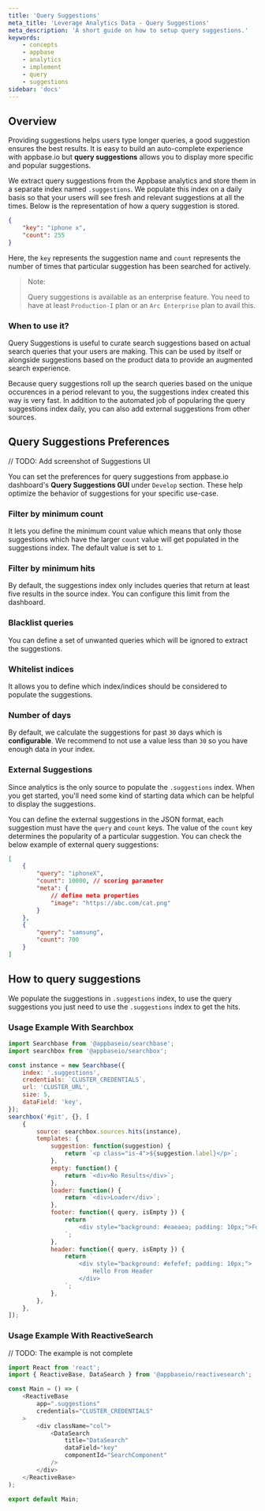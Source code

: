 ```yaml
---
title: 'Query Suggestions'
meta_title: 'Leverage Analytics Data - Query Suggestions'
meta_description: 'A short guide on how to setup query suggestions.'
keywords:
    - concepts
    - appbase
    - analytics
    - implement
    - query
    - suggestions
sidebar: 'docs'
---
```


## Overview

Providing suggestions helps users type longer queries, a good suggestion ensures the best results. It is easy to build an auto-complete experience with appbase.io but <strong>query suggestions</strong> allows you to display more specific and popular suggestions.

We extract query suggestions from the Appbase analytics and store them in a separate index named `.suggestions`. We populate this index on a daily basis so that your users will see fresh and relevant suggestions at all the times. Below is the representation of how a query suggestion is stored.

```json
{
	"key": "iphone x",
	"count": 255
}
```

Here, the `key` represents the suggestion name and `count` represents the number of times that particular suggestion has been searched for actively.

> Note:
>
> Query suggestions is available as an enterprise feature. You need to have at least `Production-I` plan or an `Arc Enterprise` plan to avail this. 

### When to use it?

Query Suggestions is useful to curate search suggestions based on actual search queries that your users are making. This can be used by itself or alongside suggestions based on the product data to provide an augmented search experience.

Because query suggestions roll up the search queries based on the unique occurences in a period relevant to you, the suggestions index created this way is very fast. In addition to the automated job of popularing the query suggestions index daily, you can also add external suggestions from other sources.


## Query Suggestions Preferences

// TODO: Add screenshot of Suggestions UI

You can set the preferences for query suggestions from appbase.io dashboard's <strong>Query Suggestions GUI</strong> under `Develop` section. These help optimize the behavior of suggestions for your specific use-case.


### Filter by minimum count

It lets you define the minimum count value which means that only those suggestions which have the larger `count` value will get populated in the suggestions index. The default value is set to `1`.

### Filter by minimum hits

By default, the suggestions index only includes queries that return at least five results in the source index. You can configure this limit from the dashboard.

### Blacklist queries

You can define a set of unwanted queries which will be ignored to extract the suggestions.

### Whitelist indices

It allows you to define which index/indices should be considered to populate the suggestions.

### Number of days

By default, we calculate the suggestions for past `30` days which is <strong>configurable</strong>. We recommend to not use a value less than `30` so you have enough data in your index.

### External Suggestions

Since analytics is the only source to populate the `.suggestions` index. When you get started, you'll need some kind of starting data which can be helpful to display the suggestions.

You can define the external suggestions in the JSON format, each suggestion must have the `query` and `count` keys. The value of the `count` key determines the popularity of a particular suggestion.
You can check the below example of external query suggestions:

```json
[
	{
		"query": "iphoneX",
		"count": 10000, // scoring parameter
		"meta": {
			// define meta properties
			"image": "https://abc.com/cat.png"
		}
	},
	{
		"query": "samsung",
		"count": 700
	}
]
```

## How to query suggestions

We populate the suggestions in `.suggestions` index, to use the query suggestions you just need to use the `.suggestions` index to get the hits.

### Usage Example With Searchbox

```js
import Searchbase from '@appbaseio/searchbase';
import searchbox from '@appbaseio/searchbox';

const instance = new Searchbase({
	index: '.suggestions',
	credentials: `CLUSTER_CREDENTIALS`,
	url: 'CLUSTER_URL',
	size: 5,
	dataField: 'key',
});
searchbox('#git', {}, [
	{
		source: searchbox.sources.hits(instance),
		templates: {
			suggestion: function(suggestion) {
				return `<p class="is-4">${suggestion.label}</p>`;
			},
			empty: function() {
				return `<div>No Results</div>`;
			},
			loader: function() {
				return `<div>Loader</div>`;
			},
			footer: function({ query, isEmpty }) {
				return `
                    <div style="background: #eaeaea; padding: 10px;">Footer</div>
                `;
			},
			header: function({ query, isEmpty }) {
				return `
                    <div style="background: #efefef; padding: 10px;">
                        Hello From Header
                    </div>
                `;
			},
		},
	},
]);
```

### Usage Example With ReactiveSearch

// TODO: The example is not complete

```js
import React from 'react';
import { ReactiveBase, DataSearch } from '@appbaseio/reactivesearch';

const Main = () => (
    <ReactiveBase
        app=".suggestions"
        credentials="CLUSTER_CREDENTIALS"
    >
        <div className="col">
            <DataSearch
                title="DataSearch"
                dataField="key"
                componentId="SearchComponent"
            />
        </div>
    </ReactiveBase>
);

export default Main;
```
